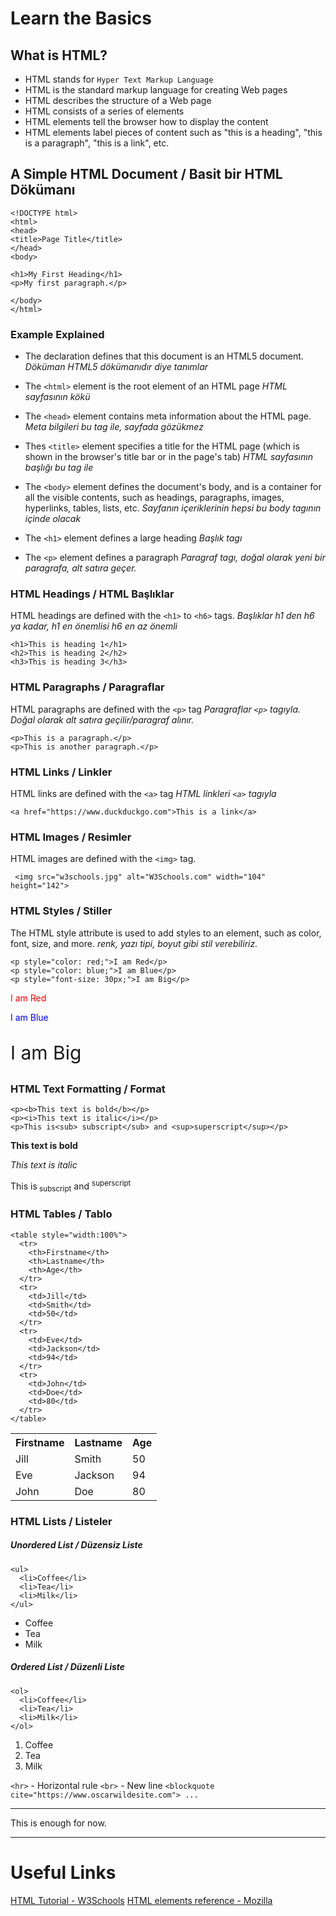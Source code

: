 # Learn the Basics

## What is HTML?

- HTML stands for `Hyper Text Markup Language`
- HTML is the standard markup language for creating Web pages
- HTML describes the structure of a Web page
- HTML consists of a series of elements
- HTML elements tell the browser how to display the content
- HTML elements label pieces of content such as "this is a heading", "this is a paragraph", "this is a link", etc.

## A Simple HTML Document / Basit bir HTML Dökümanı

    <!DOCTYPE html>
    <html>
    <head>
    <title>Page Title</title>
    </head>
    <body>

    <h1>My First Heading</h1>
    <p>My first paragraph.</p>

    </body>
    </html>

### Example Explained

- The <!DOCTYPE html> declaration defines that this document is an HTML5 document. *Döküman HTML5 dökümanıdır diye tanımlar*
- The `<html>` element is the root element of an HTML page *HTML sayfasının kökü*
- The `<head>` element contains meta information about the HTML page. *Meta bilgileri bu tag ile, sayfada gözükmez*
- Thes `<title>` element specifies a title for the HTML page (which is shown in the browser's title bar or in the page's tab) *HTML sayfasının başlığı bu tag ile*
- The `<body>` element defines the document's body, and is a container for all the visible contents, such as headings, paragraphs, images, hyperlinks, tables, lists, etc. *Sayfanın içeriklerinin hepsi bu body tagının içinde olacak*


- The `<h1>` element defines a large heading *Başlık tagı*
- The `<p>` element defines a paragraph *Paragraf tagı, doğal olarak yeni bir paragrafa, alt satıra geçer.*

### HTML Headings / HTML Başlıklar

HTML headings are defined with the `<h1>` to `<h6>` tags. *Başlıklar h1 den h6 ya kadar, h1 en önemlisi h6 en az önemli*

    <h1>This is heading 1</h1>
    <h2>This is heading 2</h2>
    <h3>This is heading 3</h3>

### HTML Paragraphs / Paragraflar

HTML paragraphs are defined with the `<p>` tag *Paragraflar `<p>` tagıyla. Doğal olarak alt satıra geçilir/paragraf alınır.*

    <p>This is a paragraph.</p>
    <p>This is another paragraph.</p>

### HTML Links / Linkler

HTML links are defined with the `<a>` tag *HTML linkleri `<a>` tagıyla*

    <a href="https://www.duckduckgo.com">This is a link</a>   

### HTML Images / Resimler

HTML images are defined with the `<img>` tag.

     <img src="w3schools.jpg" alt="W3Schools.com" width="104" height="142">

### HTML Styles / Stiller

The HTML style attribute is used to add styles to an element, such as color, font, size, and more. *renk, yazı tipi, boyut gibi stil verebiliriz.*

    <p style="color: red;">I am Red</p>
    <p style="color: blue;">I am Blue</p>
    <p style="font-size: 30px;">I am Big</p>

<p style="color: red;">I am Red</p>
<p style="color: blue;">I am Blue</p>
<p style="font-size: 30px;">I am Big</p>

### HTML Text Formatting / Format

    <p><b>This text is bold</b></p>
    <p><i>This text is italic</i></p>
    <p>This is<sub> subscript</sub> and <sup>superscript</sup></p>


<p><b>This text is bold</b></p>
<p><i>This text is italic</i></p>
<p>This is<sub> subscript</sub> and <sup>superscript</sup></p>

### HTML Tables / Tablo

    <table style="width:100%">
      <tr>
        <th>Firstname</th>
        <th>Lastname</th>
        <th>Age</th>
      </tr>
      <tr>
        <td>Jill</td>
        <td>Smith</td>
        <td>50</td>
      </tr>
      <tr>
        <td>Eve</td>
        <td>Jackson</td>
        <td>94</td>
      </tr>
      <tr>
        <td>John</td>
        <td>Doe</td>
        <td>80</td>
      </tr>
    </table>

<table style="width:100%">
  <tr>
    <th>Firstname</th>
    <th>Lastname</th>
    <th>Age</th>
  </tr>
  <tr>
    <td>Jill</td>
    <td>Smith</td>
    <td>50</td>
  </tr>
  <tr>
    <td>Eve</td>
    <td>Jackson</td>
    <td>94</td>
  </tr>
  <tr>
    <td>John</td>
    <td>Doe</td>
    <td>80</td>
  </tr>
</table>

### HTML Lists / Listeler

##### Unordered List / Düzensiz Liste

    <ul>
      <li>Coffee</li>
      <li>Tea</li>
      <li>Milk</li>
    </ul>  

<ul>
  <li>Coffee</li>
  <li>Tea</li>
  <li>Milk</li>
</ul>  

##### Ordered List / Düzenli Liste

    <ol>
      <li>Coffee</li>
      <li>Tea</li>
      <li>Milk</li>
    </ol>  

<ol>
  <li>Coffee</li>
  <li>Tea</li>
  <li>Milk</li>
</ol>  

`<hr>` - Horizontal rule
`<br>` - New line
`<blockquote cite="https://www.oscarwildesite.com"> ... `

---

This is enough for now.


---

# Useful Links

[HTML Tutorial - W3Schools](https://www.w3schools.com/html/default.asp)
[HTML elements reference - Mozilla](https://developer.mozilla.org/en-US/docs/Web/HTML/Element)
